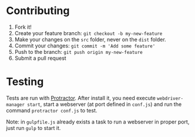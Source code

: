 # Contributing

1. Fork it!
2. Create your feature branch: `git checkout -b my-new-feature`
3. Make your changes on the `src` folder, never on the `dist` folder.
4. Commit your changes: `git commit -m 'Add some feature'`
5. Push to the branch: `git push origin my-new-feature`
6. Submit a pull request

# Testing

Tests are run with [Protractor](http://angular.github.io/protractor/#/). After install it, you need execute `webdriver-manager start`, start a webserver (at port defined in `conf.js`) and run the command `protractor conf.js` to test.

Note: in `gulpfile.js` already exists a task to run a webserver in proper port, just run `gulp` to start it.